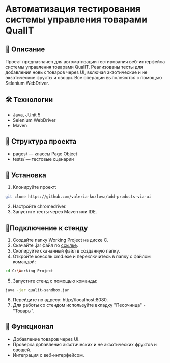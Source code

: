 # Автоматизация тестирования системы управления товарами QualIT 
## 📄 Описание
Проект предназначен для автоматизации тестирования веб-интерфейса системы управления товарами QualIT. Реализованы тесты для добавления новых товаров через UI, 
включая экзотические и не экзотические фрукты и овощи. Все операции выполняются с помощью Selenium WebDriver.

## 🛠 Технологии
- Java, JUnit 5
- Selenium WebDriver
- Maven
## 📂 Структура проекта
- pages/ — классы Page Object
- tests/ — тестовые сценарии
## 🚀 Установка
1. Клонируйте проект:
```bash
git clone https://github.com/valeria-kozlova/add-products-via-ui
```
2. Настройте chromedriver.
3. Запустите тесты через Maven или IDE.
## 🔌Подключение к стенду
1. Создайте папку Working Project на диске C.
2. Скачайте .jar файл по [ссылке](https://drive.google.com/file/d/18bI8rR9uPjVUNbSPIXBs84qViW0_VFpg/view).
3. Скопируйте скачанный файл в созданную папку.
4. Откройте консоль cmd.exe и переключитесь в папку с файлом командой:
```bash
cd C:\Working Project
```
5. Запустите стенд с помощью команды:
```bash
java -jar qualit-sandbox.jar
```
6. Перейдите по адресу: http://localhost:8080.
7. Для работы со стендом используйте вкладку "Песочница" - "Товары".
## 🌟 Функционал
- Добавление товаров через UI.
- Проверка добавления экзотических и не экзотических фруктов и овощей.
- Интеграция с веб-интерфейсом.
